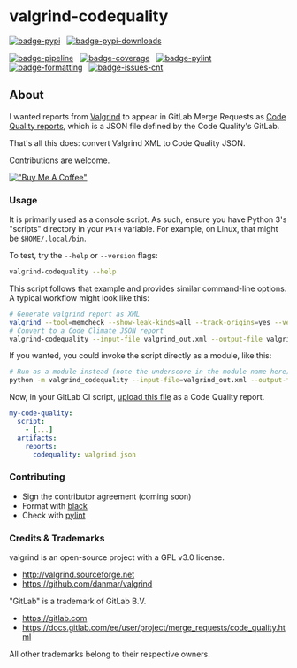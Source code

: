 # valgrind-codequality

[![badge-pypi](https://img.shields.io/pypi/v/valgrind-codequality.svg?logo=pypi)](https://pypi.python.org/pypi/valgrind-codequality/)
&nbsp;
[![badge-pypi-downloads](https://img.shields.io/pypi/dm/valgrind-codequality)](https://pypi.org/project/valgrind-codequality/)


[![badge-pipeline](https://gitlab.com/echopouet/valgrind-codequality/badges/main/pipeline.svg)](https://gitlab.com/echopouet/valgrind-codequality/-/pipelines?scope=branches)
&nbsp;
[![badge-coverage](https://gitlab.com/echopouet/valgrind-codequality/badges/main/coverage.svg)](https://gitlab.com/echopouet/valgrind-codequality/-/pipelines?scope=branches)
&nbsp;
[![badge-pylint](https://gitlab.com/echopouet/valgrind-codequality/-/jobs/artifacts/main/raw/badge.svg?job=pylint)](https://gitlab.com/echopouet/valgrind-codequality/-/pipelines?scope=branches)
&nbsp;
[![badge-formatting](https://gitlab.com/echopouet/valgrind-codequality/-/jobs/artifacts/main/raw/badge.svg?job=format_black)](https://gitlab.com/echopouet/valgrind-codequality/-/pipelines?scope=branches)
&nbsp;
[![badge-issues-cnt](https://img.shields.io/badge/dynamic/json?label=issues&query=statistics.counts.opened&url=https%3A%2F%2Fgitlab.com%2Fapi%2Fv4%2Fprojects%2F19114200%2Fissues_statistics%3Fscope%3Dall)](https://gitlab.com/echopouet/valgrind-codequality/-/issues)


## About

I wanted reports from [Valgrind](https://valgrind.org/) to appear in GitLab Merge Requests as [Code Quality reports](https://docs.gitlab.com/ee/user/project/merge_requests/code_quality.html#implementing-a-custom-tool), which is a JSON file defined by the Code Quality's GitLab.

That's all this does: convert Valgrind XML to Code Quality JSON.

Contributions are welcome.

[!["Buy Me A Coffee"](https://www.buymeacoffee.com/assets/img/custom_images/yellow_img.png)](https://www.buymeacoffee.com/EchoPouet)

### Usage

It is primarily used as a console script. As such, ensure you have Python 3's "scripts" directory in your `PATH` variable.
For example, on Linux, that might be `$HOME/.local/bin`.

To test, try the `--help` or `--version` flags:
```bash
valgrind-codequality --help
```

This script follows that example and provides similar command-line options.
A typical workflow might look like this:

```bash
# Generate valgrind report as XML
valgrind --tool=memcheck --show-leak-kinds=all --track-origins=yes --verbose --xml=yes --xml-file=valgrind_out.xml your_exe
# Convert to a Code Climate JSON report
valgrind-codequality --input-file valgrind_out.xml --output-file valgrind.json
```

If you wanted, you could invoke the script directly as a module, like this:

```bash
# Run as a module instead (note the underscore in the module name here)
python -m valgrind_codequality --input-file=valgrind_out.xml --output-file=valgrind.json
```

Now, in your GitLab CI script, [upload this file](https://docs.gitlab.com/ee/ci/pipelines/job_artifacts.html#artifactsreportscodequality)
as a Code Quality report.

```yaml
my-code-quality:
  script:
    - [...]
  artifacts:
    reports:
      codequality: valgrind.json
```

### Contributing

* Sign the contributor agreement (coming soon)
* Format with [black](https://pypi.org/project/black/)
* Check with [pylint](https://pypi.org/project/pylint/)

### Credits & Trademarks

valgrind is an open-source project with a GPL v3.0 license.
* http://valgrind.sourceforge.net
* https://github.com/danmar/valgrind

"GitLab" is a trademark of GitLab B.V.
* https://gitlab.com
* https://docs.gitlab.com/ee/user/project/merge_requests/code_quality.html

All other trademarks belong to their respective owners.
